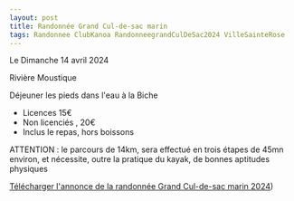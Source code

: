 ```yaml
---
layout: post
title: Randonnée Grand Cul-de-sac marin
tags: Randonnee ClubKanoa RandonneegrandCulDeSac2024 VilleSainteRose
---
```


Le Dimanche 14 avril 2024

Rivière Moustique

Déjeuner les pieds dans l'eau à la Biche

* Licences 15€
* Non licenciés , 20€
* Inclus le repas, hors boissons

ATTENTION : le parcours de 14km, sera effectué en trois étapes de 45mn environ, et nécessite, outre la pratique du kayak, de bonnes aptitudes physiques

[Télécharger l'annonce de la randonnée Grand Cul-de-sac marin 2024](/assets/Kanoa/2024-randonnee-grand-cul-de-sac.pdf))
